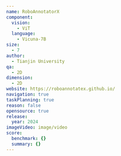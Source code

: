 ```yaml
---
name: RoboAnnotatorX
component:
  vision:
    - ViT
  language:
    - Vicuna-7B
size:
  - 7
author:
  - Tianjin University
qa:
  - 2D
dimension:
  - 2D
website: https://roboannotatex.github.io/
navigation: true
taskPlanning: true
reason: false
opensource: true
release:
  year: 2024
imageVideo: image/video
score:
  benchmark: {}
  summary: {}
---
```

